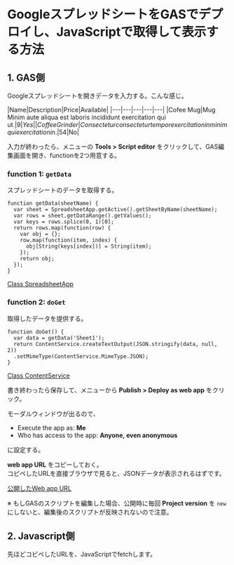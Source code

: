 # GoogleスプレッドシートをGASでデプロイし、JavaScriptで取得して表示する方法

## 1. GAS側

Googleスプレッドシートを開きデータを入力する。こんな感じ。

|Name|Description|Price|Available|
|---|---|---|---|---|
|Cofee Mug|Mug	Minim aute aliqua est laboris incididunt exercitation qui ut.|$9|Yes|
|Coffee Grinder|Consectetur consectetur tempor exercitation in minim qui exercitation in.|$54|No|

入力が終わったら、メニューの __Tools > Script editor__ をクリックして、GAS編集画面を開き、functionを2つ用意する。

### function 1: `getData`

スプレッドシートのデータを取得する。

```
function getData(sheetName) {
  var sheet = SpreadsheetApp.getActive().getSheetByName(sheetName);
  var rows = sheet.getDataRange().getValues();
  var keys = rows.splice(0, 1)[0];
  return rows.map(function(row) {
    var obj = {};
    row.map(function(item, index) {
      obj[String(keys[index])] = String(item);
    });
    return obj;
  });
}
```

[Class SpreadsheetApp](https://developers.google.com/apps-script/reference/spreadsheet/spreadsheet-app)

### function 2: `doGet`

取得したデータを提供する。

```
function doGet() {
  var data = getData('Sheet1');
  return ContentService.createTextOutput(JSON.stringify(data, null, 2))
  .setMimeType(ContentService.MimeType.JSON);
}
```

[Class ContentService](https://developers.google.com/apps-script/reference/content/content-service)

書き終わったら保存して、メニューから __Publish > Deploy as web app__ をクリック。

モーダルウィンドウが出るので、

- Execute the app as: __Me__
- Who has access to the app: __Anyone, even anonymous__

に設定する。

__web app URL__ をコピーしておく。  
コピペしたURLを直接ブラウザで見ると、JSONデータが表示されるはずです。

[公開したWeb app URL](https://script.googleusercontent.com/macros/echo?user_content_key=p9d-fcKtgrgEMAhgqpk4XDr_W285WtrkUqJKcVthvVyi9CkS_WOQfg9aTvCE6cKM3HoaxyxJDXlQkg2eub9dSvdhw26S9palm5_BxDlH2jW0nuo2oDemN9CCS2h10ox_1xSncGQajx_ryfhECjZEnP2rgGKjcrtYBJ-2I5bI52mdRlJcHBjxQZIsd6IqZ_hMuco-216wQMcwxGkg_iFjBKOIp7sEUsJ2&lib=MMq1tVr6UW_E01TntsBOM9_RWp2vJfyNW)

※ もしGASのスクリプトを編集した場合、公開時に毎回 __Project version__ を `new` にしないと、編集後のスクリプトが反映されないので注意。

## 2. Javascript側

先ほどコピペしたURLを、JavaScriptでfetchします。